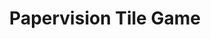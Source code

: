 ---
layout: page
title: "Papervision Tile Game"
category: "prototype"
type: lab
permalink: /lab/papervision_tile_game/
---